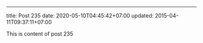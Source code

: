 ---
title: Post 235
date: 2020-05-10T04:45:42+07:00
updated: 2015-04-11T09:37:11+07:00

This is content of post 235